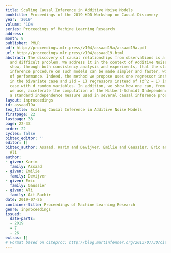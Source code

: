 ```yaml
---
title: Scaling Causal Inference in Additive Noise Models
booktitle: Proceedings of the 2019 KDD Workshop on Causal Discovery
year: '2019'
volume: '104'
series: Proceedings of Machine Learning Research
address: 
month: 8
publisher: PMLR
pdf: http://proceedings.mlr.press/v104/assaad19a/assaad19a.pdf
url: http://proceedings.mlr.press/v104/assaad19.html
abstract: The discovery of causal relationships from observations is a fundamental
  and difficult problem. We address it in the context of Additive Noise Models, and
  show, through both consistency analysis and experiments, that the state-of-art causal
  inference procedure on such models can be made simpler and faster, without loss
  of performance. Indeed, the method we propose uses one regressor instead of two
  in the bivariate case and 2(d − 1) regressors instead of (d^2 − 1) in the multivariate
  case with d random variables. In addition, we show how one can, from the regressors
  we use, accelerate the computation of the Hilbert-Schmidt Independence Criterion,
  a standard independence measure used in several causal inference procedures.
layout: inproceedings
id: assaad19a
tex_title: Scaling Causal Inference in Additive Noise Models
firstpage: 22
lastpage: 33
page: 22-33
order: 22
cycles: false
bibtex_editor: ''
editor: []
bibtex_author: Assaad, Karim and Devijver, Emilie and Gaussier, Eric and Ait-Bachir,
  Ali
author:
- given: Karim
  family: Assaad
- given: Emilie
  family: Devijver
- given: Eric
  family: Gaussier
- given: Ali
  family: Ait-Bachir
date: 2019-07-26
container-title: Proceedings of Machine Learning Research
genre: inproceedings
issued:
  date-parts:
  - 2019
  - 7
  - 26
extras: []
# Format based on citeproc: http://blog.martinfenner.org/2013/07/30/citeproc-yaml-for-bibliographies/
---
```

